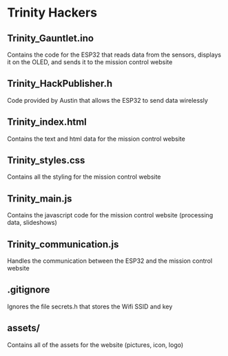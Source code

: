 # Trinity Hackers

## Trinity_Gauntlet.ino
Contains the code for the ESP32 that reads data from the sensors, displays it on the OLED, and sends it to the mission control website

## Trinity_HackPublisher.h
Code provided by Austin that allows the ESP32 to send data wirelessly

## Trinity_index.html
Contains the text and html data for the mission control website

## Trinity_styles.css
Contains all the styling for the mission control website

## Trinity_main.js
Contains the javascript code for the mission control website (processing data, slideshows)

## Trinity_communication.js
Handles the communication between the ESP32 and the mission control website

## .gitignore
Ignores the file secrets.h that stores the Wifi SSID and key

## assets/
Contains all of the assets for the website (pictures, icon, logo)